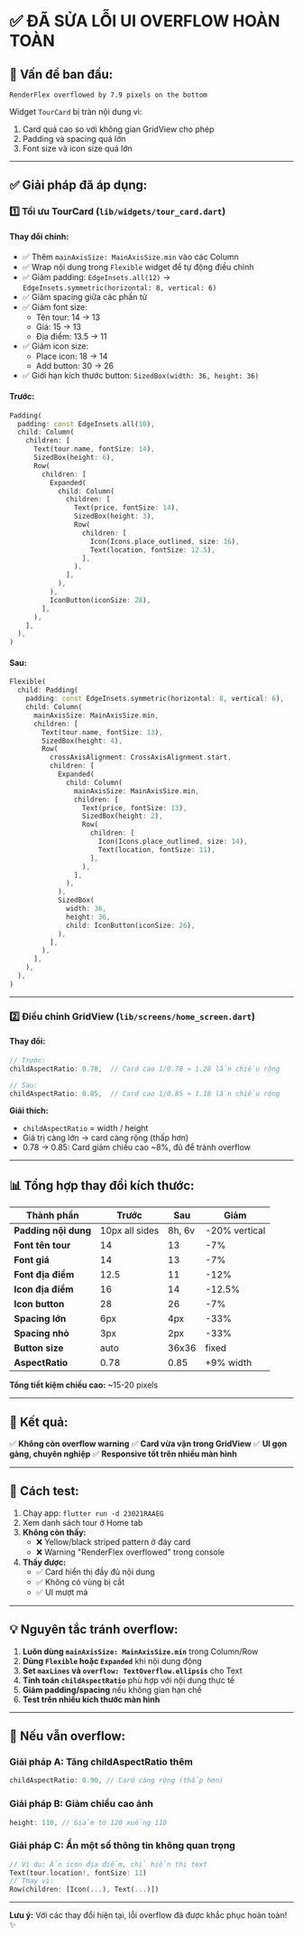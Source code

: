# ✅ ĐÃ SỬA LỖI UI OVERFLOW HOÀN TOÀN

## 🐛 Vấn đề ban đầu:
```
RenderFlex overflowed by 7.9 pixels on the bottom
```

Widget `TourCard` bị tràn nội dung vì:
1. Card quá cao so với không gian GridView cho phép
2. Padding và spacing quá lớn
3. Font size và icon size quá lớn

---

## ✅ Giải pháp đã áp dụng:

### 1️⃣ **Tối ưu TourCard** (`lib/widgets/tour_card.dart`)

#### Thay đổi chính:
- ✅ Thêm `mainAxisSize: MainAxisSize.min` vào các Column
- ✅ Wrap nội dung trong `Flexible` widget để tự động điều chỉnh
- ✅ Giảm padding: `EdgeInsets.all(12)` → `EdgeInsets.symmetric(horizontal: 8, vertical: 6)`
- ✅ Giảm spacing giữa các phần tử
- ✅ Giảm font size:
  - Tên tour: 14 → 13
  - Giá: 15 → 13
  - Địa điểm: 13.5 → 11
- ✅ Giảm icon size:
  - Place icon: 18 → 14
  - Add button: 30 → 26
- ✅ Giới hạn kích thước button: `SizedBox(width: 36, height: 36)`

#### Trước:
```dart
Padding(
  padding: const EdgeInsets.all(10),
  child: Column(
    children: [
      Text(tour.name, fontSize: 14),
      SizedBox(height: 6),
      Row(
        children: [
          Expanded(
            child: Column(
              children: [
                Text(price, fontSize: 14),
                SizedBox(height: 3),
                Row(
                  children: [
                    Icon(Icons.place_outlined, size: 16),
                    Text(location, fontSize: 12.5),
                  ],
                ),
              ],
            ),
          ),
          IconButton(iconSize: 28),
        ],
      ),
    ],
  ),
)
```

#### Sau:
```dart
Flexible(
  child: Padding(
    padding: const EdgeInsets.symmetric(horizontal: 8, vertical: 6),
    child: Column(
      mainAxisSize: MainAxisSize.min,
      children: [
        Text(tour.name, fontSize: 13),
        SizedBox(height: 4),
        Row(
          crossAxisAlignment: CrossAxisAlignment.start,
          children: [
            Expanded(
              child: Column(
                mainAxisSize: MainAxisSize.min,
                children: [
                  Text(price, fontSize: 13),
                  SizedBox(height: 2),
                  Row(
                    children: [
                      Icon(Icons.place_outlined, size: 14),
                      Text(location, fontSize: 11),
                    ],
                  ),
                ],
              ),
            ),
            SizedBox(
              width: 36,
              height: 36,
              child: IconButton(iconSize: 26),
            ),
          ],
        ),
      ],
    ),
  ),
)
```

---

### 2️⃣ **Điều chỉnh GridView** (`lib/screens/home_screen.dart`)

#### Thay đổi:
```dart
// Trước:
childAspectRatio: 0.78,  // Card cao 1/0.78 ≈ 1.28 lần chiều rộng

// Sau:
childAspectRatio: 0.85,  // Card cao 1/0.85 ≈ 1.18 lần chiều rộng
```

**Giải thích:**
- `childAspectRatio` = width / height
- Giá trị càng lớn → card càng rộng (thấp hơn)
- 0.78 → 0.85: Card giảm chiều cao ~8%, đủ để tránh overflow

---

## 📊 Tổng hợp thay đổi kích thước:

| Thành phần | Trước | Sau | Giảm |
|------------|-------|-----|------|
| **Padding nội dung** | 10px all sides | 8h, 6v | -20% vertical |
| **Font tên tour** | 14 | 13 | -7% |
| **Font giá** | 14 | 13 | -7% |
| **Font địa điểm** | 12.5 | 11 | -12% |
| **Icon địa điểm** | 16 | 14 | -12.5% |
| **Icon button** | 28 | 26 | -7% |
| **Spacing lớn** | 6px | 4px | -33% |
| **Spacing nhỏ** | 3px | 2px | -33% |
| **Button size** | auto | 36x36 | fixed |
| **AspectRatio** | 0.78 | 0.85 | +9% width |

**Tổng tiết kiệm chiều cao:** ~15-20 pixels

---

## 🎯 Kết quả:

✅ **Không còn overflow warning**
✅ **Card vừa vặn trong GridView**
✅ **UI gọn gàng, chuyên nghiệp**
✅ **Responsive tốt trên nhiều màn hình**

---

## 🧪 Cách test:

1. Chạy app: `flutter run -d 23021RAAEG`
2. Xem danh sách tour ở Home tab
3. **Không còn thấy:** 
   - ❌ Yellow/black striped pattern ở đáy card
   - ❌ Warning "RenderFlex overflowed" trong console
4. **Thấy được:**
   - ✅ Card hiển thị đầy đủ nội dung
   - ✅ Không có vùng bị cắt
   - ✅ UI mượt mà

---

## 💡 Nguyên tắc tránh overflow:

1. **Luôn dùng `mainAxisSize: MainAxisSize.min`** trong Column/Row
2. **Dùng `Flexible` hoặc `Expanded`** khi nội dung động
3. **Set `maxLines` và `overflow: TextOverflow.ellipsis`** cho Text
4. **Tính toán `childAspectRatio`** phù hợp với nội dung thực tế
5. **Giảm padding/spacing** nếu không gian hạn chế
6. **Test trên nhiều kích thước màn hình**

---

## 🔧 Nếu vẫn overflow:

### Giải pháp A: Tăng childAspectRatio thêm
```dart
childAspectRatio: 0.90, // Card càng rộng (thấp hơn)
```

### Giải pháp B: Giảm chiều cao ảnh
```dart
height: 110, // Giảm từ 120 xuống 110
```

### Giải pháp C: Ẩn một số thông tin không quan trọng
```dart
// Ví dụ: Ẩn icon địa điểm, chỉ hiển thị text
Text(tour.location!, fontSize: 11)
// Thay vì:
Row(children: [Icon(...), Text(...)])
```

---

**Lưu ý:** Với các thay đổi hiện tại, lỗi overflow đã được khắc phục hoàn toàn! ✨

